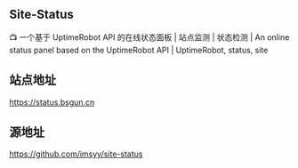 ## Site-Status
📺 一个基于 UptimeRobot API 的在线状态面板 | 站点监测 | 状态检测 | An online status panel based on the UptimeRobot API | UptimeRobot, status, site
## 站点地址
https://status.bsgun.cn
## 源地址
https://github.com/imsyy/site-status
